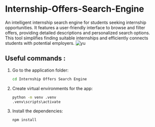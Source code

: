 # Internship-Offers-Search-Engine
An intelligent internship search engine for students seeking internship opportunities. It features a user-friendly interface to browse and filter offers, providing detailed descriptions and personalized search options. This tool simplifies finding suitable internships and efficiently connects students with potential employers.
![yu](https://github.com/Salma-Benaroub/Internship-Offers-Search-Engine-/assets/137185872/76e38066-5799-450f-9e64-5ac88683b193)
## Useful  commands :
1. Go to the application folder:
   ```bash
   cd Internship Offers Search Engine
   
2. Create virtual environments for the app:
   ```bash
   python -m venv .venv
   .venv\scripts\activate
   
3. Install the dependencies:
   ```bash
   npm install 
      
